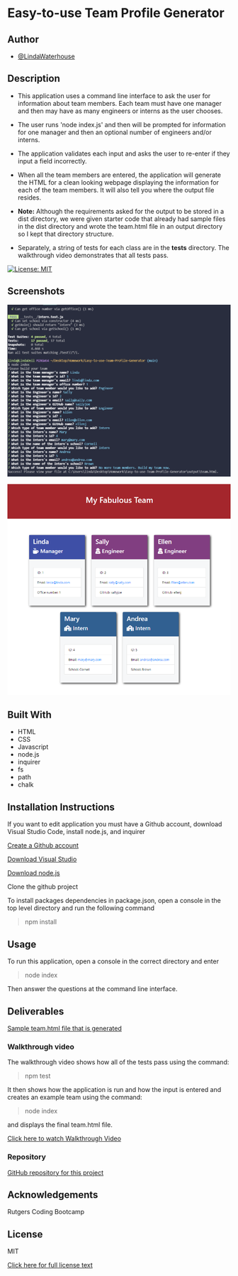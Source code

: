 # Easy-to-use Team Profile Generator
## Author
- [@LindaWaterhouse](https://www.github.com/llwaterhouse)


## Description
* This application uses a command line interface to ask the user for information about team members.  Each team must have one manager and then may have as many engineers or interns as the user chooses.

* The user runs 'node index.js' and then will be prompted for information for one manager and then an optional number of engineers and/or interns.

* The application validates each input and asks the user to re-enter if they input a field incorrectly.

* When all the team members are entered, the application will generate the HTML for a clean looking webpage displaying the information for each of the team members. It will also tell you where the output file resides.

* **Note:** Although the requirements asked for the output to be stored in a dist directory, we were given starter code that already had sample files in the dist directory and wrote the team.html file in an output directory so I kept that directory structure.

* Separately, a string of tests for each class are in the __tests__ directory. The walkthrough video demonstrates that all tests pass.


[![License: MIT](https://img.shields.io/badge/License-MIT-yellow.svg)](https://opensource.org/licenses/MIT)

## Screenshots

![Output of passed tests and command line interface](images/passed-tests-and-app-input.PNG)

![HTML output](images/image-of-output-html.PNG )

## Built With

* HTML
* CSS
* Javascript
* node.js
* inquirer
* fs
* path
* chalk

## Installation Instructions

If you want to edit application you must have a Github account, download Visual Studio Code, install node.js, and inquirer 

[Create a Github account](https://github.com)

[Download Visual Studio](https://code.visualstudio.com/download/)

[Download node.js](https://nodejs.org/en/download/)


Clone the github project

To install packages dependencies in package.json, open a console in the top level directory and run the following command 

>npm install 

## Usage
To run this application, open a console in the correct directory and enter
> node index

Then answer the questions at the command line interface.

## Deliverables

[Sample team.html file that is generated](output/team.html)

### Walkthrough video

The walkthrough video shows how all of the tests pass using the command:
>npm test

It then shows how the application is run and how the input is entered and creates an example team using the command:
>node index

and displays the final team.html file.
 
[Click here to watch Walkthrough Video](https://watch.screencastify.com/v/GnWDpSZOAfDbLp9Y2Bkf)

### Repository

[GitHub repository for this project](https://github.com/llwaterhouse/Easy-to-use-Team-Profile-Generator)


## Acknowledgements

Rutgers Coding Bootcamp

## License
MIT

[Click here for full license text](LICENSE)
